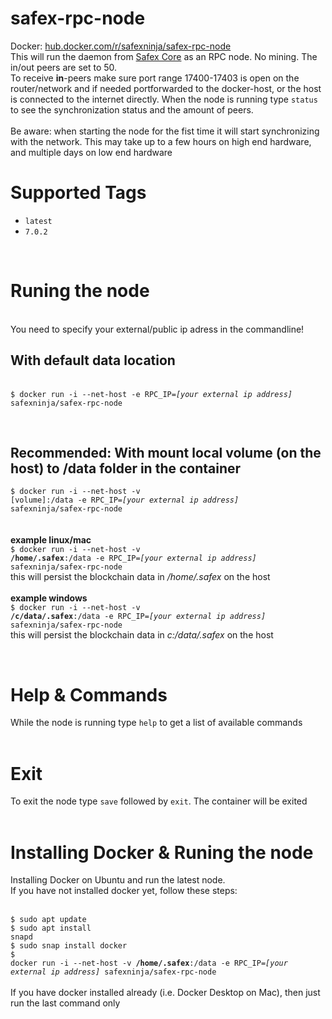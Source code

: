 # safex-rpc-node
Docker: <a href="https://hub.docker.com/r/safexninja/safex-rpc-node">hub.docker.com/r/safexninja/safex-rpc-node</a><br>
This will run the daemon from <a href="https://github.com/safex/safexcore" target="_blank">Safex Core</a> as an RPC node. No mining. The in/out peers are set to 50.<br>
To receive <b>in</b>-peers make sure port range 17400-17403 is open on the router/network and if needed portforwarded to the docker-host, or the host is connected to the internet directly. When the node is running type <code>status</code> to see the synchronization status and the amount of peers.<br><br>
Be aware: when starting the node for the fist time it will start synchronizing with the network. This may take up to a few hours on high end hardware, and multiple days on low end hardware<br>

<h1>Supported Tags</h1>
<ul>
<li><code>latest</code></li>
<li><code>7.0.2</code></li>
</ul>
<br>
<h1>Runing the node</h1><br>
You need to specify your external/public ip adress in the commandline!
<br>
<h2>With default data location</h2><br>
<code>$ docker run -i --net-host -e RPC_IP=<i>[your external ip address]</i> safexninja/safex-rpc-node</code>

<br><h2>Recommended: With mount local volume (on the host) to /data folder in the container</h2>
<code>$ docker run -i --net-host -v [volume]:/data -e RPC_IP=<i>[your external ip address]</i> safexninja/safex-rpc-node</code><br><br><br>
<b>example linux/mac</b><br>
<code>$ docker run -i --net-host -v <b>/home/.safex</b>:/data -e RPC_IP=<i>[your external ip address]</i> safexninja/safex-rpc-node</code><br>
this will persist the blockchain data in <i>/home/.safex</i> on the host<br><br>
<b>example windows</b><br>
<code>$ docker run -i --net-host -v <b>/c/data/.safex</b>:/data -e RPC_IP=<i>[your external ip address]</i> safexninja/safex-rpc-node</code><br>
this will persist the blockchain data in <i>c:/data/.safex</i> on the host<br>

<br>
<h1>Help & Commands</h1>
While the node is running type <code>help</code> to get a list of available commands<br>
<br>

<h1>Exit</h1>
To exit the node type <code>save</code> followed by <code>exit</code>. The container will be exited<br>
<br>
<h1>Installing Docker & Runing the node</h1>
Installing Docker on Ubuntu and run the latest node.<br>
If you have not installed docker yet, follow these steps:<br><br>

<code>$ sudo apt update</code><br>
<code>$ sudo apt install snapd</code><br>
<code>$ sudo snap install docker</code><br>
<code>$ docker run -i --net-host -v <b>/home/.safex</b>:/data -e RPC_IP=<i>[your external ip address]</i> safexninja/safex-rpc-node</code><br>
<br>
If you have docker installed already (i.e. Docker Desktop on Mac), then just run the last command only
